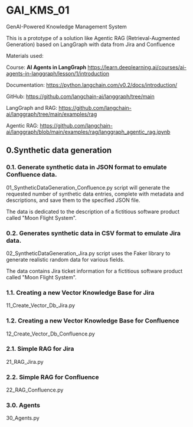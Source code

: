 # GAI_KMS_01
GenAI-Powered Knowledge Management System

This is a prototype of a solution like 
Agentic RAG (Retrieval-Augmented Generation) based on LangGraph with data from Jira and Confluence

Materials used:

Course: **AI Agents in LangGraph** https://learn.deeplearning.ai/courses/ai-agents-in-langgraph/lesson/1/introduction

Documentation: https://python.langchain.com/v0.2/docs/introduction/

GitHub: https://github.com/langchain-ai/langgraph/tree/main

LangGraph and RAG: https://github.com/langchain-ai/langgraph/tree/main/examples/rag

Agentic RAG: https://github.com/langchain-ai/langgraph/blob/main/examples/rag/langgraph_agentic_rag.ipynb

## 0.Synthetic data generation

### 0.1. Generate synthetic data in JSON format to emulate Confluence data.
01_SyntheticDataGeneration_Confluence.py script will generate the requested number of synthetic data entries, 
complete with metadata and descriptions, and save them to the specified JSON file.

The data is dedicated to the description of a fictitious software product called "Moon Flight System".

### 0.2. Generates synthetic data in CSV format to emulate Jira data.

02_SyntheticDataGeneration_Jira.py script uses the Faker library to generate realistic random data for various fields.

The data contains Jira ticket information for a fictitious software product called "Moon Flight System".

### 1.1. Creating a new Vector Knowledge Base for Jira

11_Create_Vector_Db_Jira.py

### 1.2. Creating a new Vector Knowledge Base for Confluence

12_Create_Vector_Db_Confluence.py

### 2.1. Simple RAG for Jira

21_RAG_Jira.py

### 2.2. Simple RAG for Confluence
22_RAG_Confluence.py

### 3.0. Agents
30_Agents.py